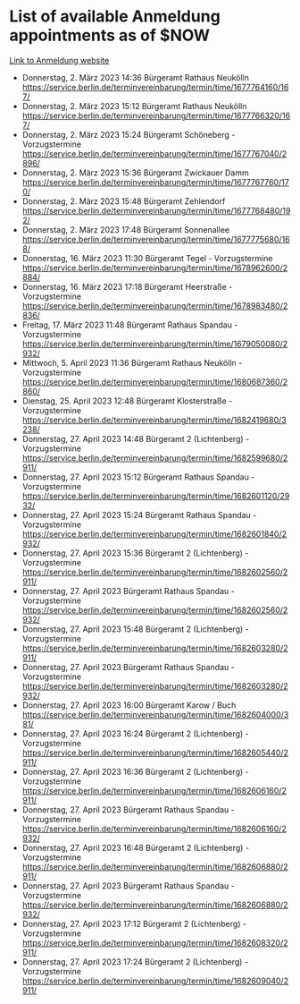 # List of available Anmeldung appointments as of $NOW
[Link to Anmeldung website](https://service.berlin.de/terminvereinbarung/termin/tag.php?termin=1&anliegen[]=120686&dienstleisterlist=122210,122217,327316,122219,327312,122227,327314,122231,327346,122243,327348,122254,122252,329742,122260,329745,122262,329748,122271,327278,122273,327274,122277,327276,330436,122280,327294,122282,327290,122284,327292,122291,327270,122285,327266,122286,327264,122296,327268,150230,329760,122297,327286,122294,327284,122312,329763,122314,329775,122304,327330,122311,327334,122309,327332,317869,122281,327352,122279,329772,122283,122276,327324,122274,327326,122267,329766,122246,327318,122251,327320,122257,327322,122208,327298,122226,327300&herkunft=http%3A%2F%2Fservice.berlin.de%2Fdienstleistung%2F120686%2F)
- Donnerstag, 2. März 2023 14:36 Bürgeramt Rathaus Neukölln https://service.berlin.de/terminvereinbarung/termin/time/1677764160/167/
- Donnerstag, 2. März 2023 15:12 Bürgeramt Rathaus Neukölln https://service.berlin.de/terminvereinbarung/termin/time/1677766320/167/
- Donnerstag, 2. März 2023 15:24 Bürgeramt Schöneberg - Vorzugstermine https://service.berlin.de/terminvereinbarung/termin/time/1677767040/2896/
- Donnerstag, 2. März 2023 15:36 Bürgeramt Zwickauer Damm https://service.berlin.de/terminvereinbarung/termin/time/1677767760/170/
- Donnerstag, 2. März 2023 15:48 Bürgeramt Zehlendorf https://service.berlin.de/terminvereinbarung/termin/time/1677768480/192/
- Donnerstag, 2. März 2023 17:48 Bürgeramt Sonnenallee https://service.berlin.de/terminvereinbarung/termin/time/1677775680/168/
- Donnerstag, 16. März 2023 11:30 Bürgeramt Tegel - Vorzugstermine https://service.berlin.de/terminvereinbarung/termin/time/1678962600/2884/
- Donnerstag, 16. März 2023 17:18 Bürgeramt Heerstraße - Vorzugstermine https://service.berlin.de/terminvereinbarung/termin/time/1678983480/2836/
- Freitag, 17. März 2023 11:48 Bürgeramt Rathaus Spandau - Vorzugstermine https://service.berlin.de/terminvereinbarung/termin/time/1679050080/2932/
- Mittwoch, 5. April 2023 11:36 Bürgeramt Rathaus Neukölln - Vorzugstermine https://service.berlin.de/terminvereinbarung/termin/time/1680687360/2860/
- Dienstag, 25. April 2023 12:48 Bürgeramt Klosterstraße - Vorzugstermine https://service.berlin.de/terminvereinbarung/termin/time/1682419680/3238/
- Donnerstag, 27. April 2023 14:48 Bürgeramt 2 (Lichtenberg) - Vorzugstermine https://service.berlin.de/terminvereinbarung/termin/time/1682599680/2911/
- Donnerstag, 27. April 2023 15:12 Bürgeramt Rathaus Spandau - Vorzugstermine https://service.berlin.de/terminvereinbarung/termin/time/1682601120/2932/
- Donnerstag, 27. April 2023 15:24 Bürgeramt Rathaus Spandau - Vorzugstermine https://service.berlin.de/terminvereinbarung/termin/time/1682601840/2932/
- Donnerstag, 27. April 2023 15:36 Bürgeramt 2 (Lichtenberg) - Vorzugstermine https://service.berlin.de/terminvereinbarung/termin/time/1682602560/2911/
- Donnerstag, 27. April 2023  Bürgeramt Rathaus Spandau - Vorzugstermine https://service.berlin.de/terminvereinbarung/termin/time/1682602560/2932/
- Donnerstag, 27. April 2023 15:48 Bürgeramt 2 (Lichtenberg) - Vorzugstermine https://service.berlin.de/terminvereinbarung/termin/time/1682603280/2911/
- Donnerstag, 27. April 2023  Bürgeramt Rathaus Spandau - Vorzugstermine https://service.berlin.de/terminvereinbarung/termin/time/1682603280/2932/
- Donnerstag, 27. April 2023 16:00 Bürgeramt Karow / Buch https://service.berlin.de/terminvereinbarung/termin/time/1682604000/381/
- Donnerstag, 27. April 2023 16:24 Bürgeramt 2 (Lichtenberg) - Vorzugstermine https://service.berlin.de/terminvereinbarung/termin/time/1682605440/2911/
- Donnerstag, 27. April 2023 16:36 Bürgeramt 2 (Lichtenberg) - Vorzugstermine https://service.berlin.de/terminvereinbarung/termin/time/1682606160/2911/
- Donnerstag, 27. April 2023  Bürgeramt Rathaus Spandau - Vorzugstermine https://service.berlin.de/terminvereinbarung/termin/time/1682606160/2932/
- Donnerstag, 27. April 2023 16:48 Bürgeramt 2 (Lichtenberg) - Vorzugstermine https://service.berlin.de/terminvereinbarung/termin/time/1682606880/2911/
- Donnerstag, 27. April 2023  Bürgeramt Rathaus Spandau - Vorzugstermine https://service.berlin.de/terminvereinbarung/termin/time/1682606880/2932/
- Donnerstag, 27. April 2023 17:12 Bürgeramt 2 (Lichtenberg) - Vorzugstermine https://service.berlin.de/terminvereinbarung/termin/time/1682608320/2911/
- Donnerstag, 27. April 2023 17:24 Bürgeramt 2 (Lichtenberg) - Vorzugstermine https://service.berlin.de/terminvereinbarung/termin/time/1682609040/2911/
